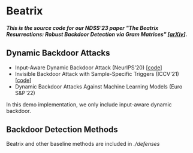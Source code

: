 # Beatrix
##### This is the source code for our NDSS'23 paper "The *Beatrix* Resurrections: Robust Backdoor Detection via Gram Matrices" [[arXiv](https://arxiv.org/abs/2209.11715v2)].

## Dynamic Backdoor Attacks
- Input-Aware Dynamic Backdoor Attack (NeurIPS'20) [[code](https://github.com/VinAIResearch/input-aware-backdoor-attack-release)]
- Invisible Backdoor Attack with Sample-Specific Triggers (ICCV'21) [[code](https://github.com/yuezunli/ISSBA)]
- Dynamic Backdoor Attacks Against Machine Learning Models (Euro S&P'22)

In this demo implementation, we only include input-aware dynamic backdoor.
## Backdoor Detection Methods
Beatrix and other baseline methods are included in *./defenses*
